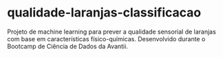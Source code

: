 # qualidade-laranjas-classificacao
Projeto de machine learning para prever a qualidade sensorial de laranjas com base em características físico-químicas. Desenvolvido durante o Bootcamp de Ciência de Dados da Avantii.
